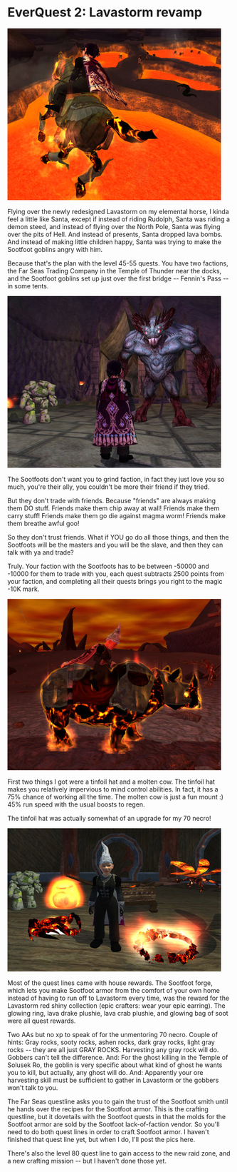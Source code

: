 # EverQuest 2: Lavastorm revamp

![everquest2-2009-03-31-19-35-03-75](../uploads/2009/04/everquest2-2009-03-31-19-35-03-75.jpg "everquest2-2009-03-31-19-35-03-75")

Flying over the newly redesigned Lavastorm on my elemental horse, I kinda feel a little like Santa, except if instead of riding Rudolph, Santa was riding a demon steed, and instead of flying over the North Pole, Santa was flying over the pits of Hell. And instead of presents, Santa dropped lava bombs. And instead of making little children happy, Santa was trying to make the Sootfoot goblins angry with him.

Because that's the plan with the level 45-55 quests. You have two factions, the Far Seas Trading Company in the Temple of Thunder near the docks, and the Sootfoot goblins set up just over the first bridge -- Fennin's Pass -- in some tents.

![everquest2-2009-03-31-21-12-53-55](../uploads/2009/04/everquest2-2009-03-31-21-12-53-55.jpg "everquest2-2009-03-31-21-12-53-55")

The Sootfoots don't want you to grind faction, in fact they just love you so much, you're their ally, you couldn't be more their friend if they tried.

But they don't trade with friends. Because "friends" are always making them DO stuff. Friends make them chip away at wall! Friends make them carry stuff! Friends make them go die against magma worm! Friends make them breathe awful goo!

So they don't trust friends. What if YOU go do all those things, and then the Sootfoots will be the masters and you will be the slave, and then they can talk with ya and trade?

Truly. Your faction with the Sootfoots has to be between -50000 and -10000 for them to trade with you, each quest subtracts 2500 points from your faction, and completing all their quests brings you right to the magic -10K mark.

![everquest2-2009-04-01-01-42-57-34](../uploads/2009/04/everquest2-2009-04-01-01-42-57-34.jpg "everquest2-2009-04-01-01-42-57-34")

First two things I got were a tinfoil hat and a molten cow. The tinfoil hat makes you relatively impervious to mind control abilities. In fact, it has a 75% chance of working all the time. The molten cow is just a fun mount :) 45% run speed with the usual boosts to regen.

The tinfoil hat was actually somewhat of an upgrade for my 70 necro!

![everquest2-2009-04-01-02-06-29-03](../uploads/2009/04/everquest2-2009-04-01-02-06-29-03.jpg "everquest2-2009-04-01-02-06-29-03")

Most of the quest lines came with house rewards. The Sootfoot forge, which lets you make Sootfoot armor from the comfort of your own home instead of having to run off to Lavastorm every time, was the reward for the Lavastorm red shiny collection (epic crafters: wear your epic earring). The glowing ring, lava drake plushie, lava crab plushie, and glowing bag of soot were all quest rewards.

Two AAs but no xp to speak of for the unmentoring 70 necro. Couple of hints: Gray rocks, sooty rocks, ashen rocks, dark gray rocks, light gray rocks -- they are all just GRAY ROCKS. Harvesting any gray rock will do. Gobbers can't tell the difference. And: For the ghost killing in the Temple of Solusek Ro, the goblin is very specific about what kind of ghost he wants you to kill, but actually, any ghost will do. And: Apparently your ore harvesting skill must be sufficient to gather in Lavastorm or the gobbers won't talk to you.

The Far Seas questline asks you to gain the trust of the Sootfoot smith until he hands over the recipes for the Sootfoot armor. This is the crafting questline, but it dovetails with the Sootfoot quests in that the molds for the Sootfoot armor are sold by the Sootfoot lack-of-faction vendor. So you'll need to do both quest lines in order to craft Sootfoot armor. I haven't finished that quest line yet, but when I do, I'll post the pics here.

There's also the level 80 quest line to gain access to the new raid zone, and a new crafting mission -- but I haven't done those yet.


